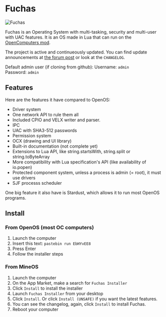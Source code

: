 # Fuchas
![Fuchas](https://bwsecondary.ddns.net/img/fuchas4.png)

Fuchas is an Operating System with multi-tasking, security and multi-user with UAC features. It is an OS made in Lua that can run on the [OpenComputers mod](https://github.com/MightyPirates/OpenComputers).

The project is active and continueously updated. You can find update announcements at [the forum post](https://oc.cil.li/topic/1852-fuchas/) or look at the `CHANGELOG`.

Default admin user (if cloning from github):
Username: `admin`  
Password: `admin`  

## Features
Here are the features it have compared to OpenOS:
- Driver system
- One network API to rule them all
- Included CPIO and VELX writer and parser.
- IPC
- UAC with SHA3-512 passwords
- Permission system
- OCX (drawing and UI library)
- Built-in documentation (not complete yet)
- Extensions to Lua API, like string.startsWith, string.split or string.toByteArray
- More compatibility with Lua specification's API (like availability of io.popen)
- Protected component system, unless a process is admin (= root), it must use drivers
- SJF processs scheduler

One big feature it also have is Stardust, which allows it to run most OpenOS programs.

## Install
### From OpenOS (most OC computers)
1. Launch the computer
2. Insert this text: `pastebin run EbHYvEE8`
3. Press Enter
4. Follow the installer steps

### From MineOS
1. Launch the computer
2. On the App Market, make a search for `Fuchas Installer`
3. Click `Install` to install the installer
4. Launch `Fuchas Installer` from your desktop
5. Click `Install`. Or click `Install (UNSAFE)` if you want the latest features.
6. You can see the changelog, again, click `Install` to install Fuchas.
7. Reboot your computer
